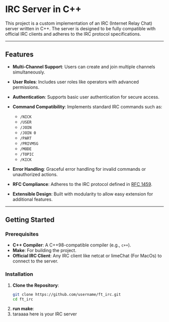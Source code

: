 # IRC Server in C++

This project is a custom implementation of an IRC (Internet Relay Chat) server written in C++. The server is designed to be fully compatible with official IRC clients and adheres to the IRC protocol specifications.

---

## **Features**

- **Multi-Channel Support**: Users can create and join multiple channels simultaneously.
- **User Roles**: Includes user roles like operators with advanced permissions.
- **Authentication**: Supports basic user authentication for secure access.
- **Command Compatibility**: Implements standard IRC commands such as:
  - `/NICK`
  - `/USER`
  - `/JOIN`
  - `/JOIN 0`
  - `/PART`
  - `/PRIVMSG`
  - `/MODE`
  - `/TOPIC`
  - `/KICK`

- **Error Handling**: Graceful error handling for invalid commands or unauthorized actions.
- **RFC Compliance**: Adheres to the IRC protocol defined in [RFC 1459](https://tools.ietf.org/html/rfc1459).
- **Extensible Design**: Built with modularity to allow easy extension for additional features.

---

## **Getting Started**

### **Prerequisites**

- **C++ Compiler**: A C++98-compatible compiler (e.g., `c++`).
- **Make**: For building the project.
- **Official IRC Client**: Any IRC client like netcat or limeChat (For MacOs) to connect to the server.

### **Installation**

1. **Clone the Repository**:
   ```bash
   git clone https://github.com/username/ft_irc.git
   cd ft_irc

2. **run make**:  
3. taraaaa here is your IRC server  

